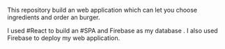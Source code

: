 This repository build an web application which can let you choose ingredients and order an burger. 

I used #React to build an #SPA and Firebase as my database . I also used Firebase to deploy my web application.
